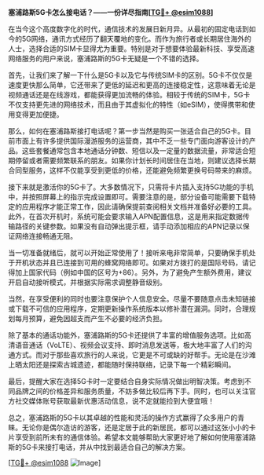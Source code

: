 **塞浦路斯5G卡怎么接电话？——一份详尽指南[[TG💪+ @esim1088](https://t.me/s/esim1088)]**

在当今这个高度数字化的时代，通信技术的发展日新月异。从最初的固定电话到如今的5G网络，通讯方式经历了翻天覆地的变化。而作为旅行者或长期居住海外的人士，选择合适的SIM卡显得尤为重要。特别是对于想要体验最新科技、享受高速网络服务的用户来说，塞浦路斯的5G卡无疑是一个不错的选择。

首先，让我们来了解一下什么是5G卡以及它与传统SIM卡的区别。5G卡不仅仅是速度更快那么简单，它还带来了更低的延迟和更高的连接稳定性，这意味着无论是视频通话还是在线游戏，都能获得更加流畅的体验。相较于传统的SIM卡，5G卡不仅支持更先进的网络技术，而且由于其虚拟化的特性（如eSIM），使得携带和使用变得更加便捷。

那么，如何在塞浦路斯接打电话呢？第一步当然是购买一张适合自己的5G卡。目前市面上有许多提供国际漫游服务的运营商，其中不乏一些专门面向游客设计的产品。这些套餐通常包含本地通话分钟数、短信以及一定量的数据流量，非常适合短期停留或者需要频繁联系的朋友。如果你计划长时间居住在当地，则建议选择长期合同型服务，这样不仅能享受到更低的价格，还能避免频繁更换号码带来的麻烦。

接下来就是激活你的5G卡了。大多数情况下，只需将卡片插入支持5G功能的手机中，并按照屏幕上的指示完成设置即可。需要注意的是，部分设备可能需要下载特定的应用程序才能正常工作，因此请确保提前查阅相关文档并准备好必要的工具。此外，在首次开机时，系统可能会要求输入APN配置信息，这是用来指定数据传输路径的关键参数。如果没有自动弹出提示框，请手动添加相应的APN记录以保证网络连接畅通无阻。

当一切准备就绪后，就可以开始正常使用了！接听来电非常简单，只要确保手机处于开机状态并且已连接到可用的蜂窝网络即可。如果对方拨打的是国际号码，请记得加上国家代码（例如中国的区号为+86）。另外，为了避免产生额外费用，建议开启自动接听模式，并根据实际需求调整静音级别。

当然，在享受便利的同时也要注意保护个人信息安全。尽量不要随意点击未知链接或下载不可信的应用程序，定期更新操作系统版本以修补潜在漏洞。同时，合理规划每月预算，避免因超支而产生不必要的经济负担。

除了基本的通话功能外，塞浦路斯的5G卡还提供了丰富的增值服务选项。比如高清语音通话（VoLTE）、视频会议支持、即时消息发送等，极大地丰富了人们的沟通方式。而对于那些喜欢旅行的人来说，它更是不可或缺的好帮手。无论是在沙滩上晒太阳还是探索古城遗迹，都能随时保持联络，记录下每一个精彩瞬间。

最后，提醒大家在选择5G卡时一定要结合自身实际情况做出明智决策。考虑到不同品牌之间的价格差异和服务质量，不妨多做比较后再下手。同时，也可以关注官方社交媒体账号获取最新优惠活动信息，说不定就能捡到大便宜哦！

总之，塞浦路斯的5G卡以其卓越的性能和灵活的操作方式赢得了众多用户的青睐。无论你是偶尔造访的游客，还是定居于此的新居民，都可以通过这张小小的卡片享受到前所未有的通信体验。希望本文能够帮助大家更好地了解如何使用塞浦路斯的5G卡来接打电话，并从中找到最适合自己的解决方案。

[[TG💪+ @esim1088](https://t.me/s/esim1088) ![Image](https://i.postimg.cc/4NQfJmqS/Snipaste-2025-05-13-00-14-12.png)]